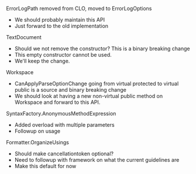 ErrorLogPath removed from CLO, moved to ErrorLogOptions
 - We should probably maintain this API
 - Just forward to the old implementation

TextDocument
 - Should we not remove the constructor? This is a binary breaking change
 - This empty constructor cannot be used.
 - We'll keep the change.

Workspace
 - CanApplyParseOptionChange going from virtual protected to virtual public is a source and binary breaking change
 - We should look at having a new non-virtual public method on Workspace and forward to this API.

SyntaxFactory.AnonymousMethodExpression
 - Added overload with multiple parameters
 - Followup on usage

Formatter.OrganizeUsings
 - Should make cancellationtoken optional?
 - Need to followup with framework on what the current guidelines are
 - Make this default for now
